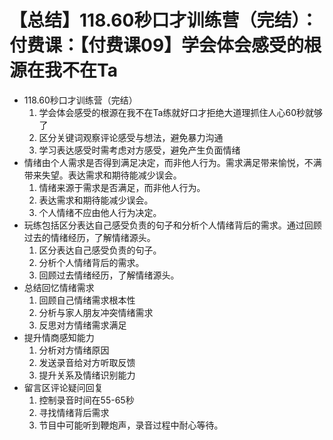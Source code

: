 # 【总结】118.60秒口才训练营（完结）：付费课：【付费课09】学会体会感受的根源在我不在Ta

-   118.60秒口才训练营（完结）
    1.  学会体会感受的根源在我不在Ta练就好口才拒绝大道理抓住人心60秒就够了
    2.  区分关键词观察评论感受与想法，避免暴力沟通
    3.  学习表达感受时需考虑对方感受，避免产生负面情绪
-   情绪由个人需求是否得到满足决定，而非他人行为。需求满足带来愉悦，不满带来失望。表达需求和期待能减少误会。
    1.  情绪来源于需求是否满足，而非他人行为。
    2.  表达需求和期待能减少误会。
    3.  个人情绪不应由他人行为决定。
-   玩练包括区分表达自己感受负责的句子和分析个人情绪背后的需求。通过回顾过去的情绪经历，了解情绪源头。
    1.  区分表达自己感受负责的句子。
    2.  分析个人情绪背后的需求。
    3.  回顾过去情绪经历，了解情绪源头。
-   总结回忆情绪需求
    1.  回顾自己情绪需求根本性
    2.  分析与家人朋友冲突情绪需求
    3.  反思对方情绪需求满足
-   提升情商感知能力
    1.  分析对方情绪原因
    2.  发送录音给对方听取反馈
    3.  提升关系及情绪识别能力
-   留言区评论疑问回复
    1.  控制录音时间在55-65秒
    2.  寻找情绪背后需求
    3.  节目中可能听到鞭炮声，录音过程中耐心等待。